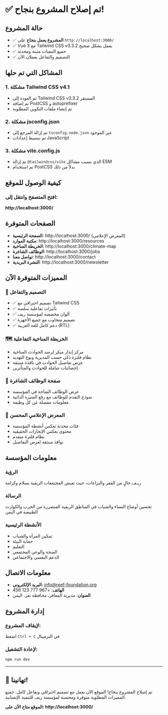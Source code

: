 # ✅ تم إصلاح المشروع بنجاح!

## حالة المشروع
- ✅ **المشروع يعمل بنجاح** على `http://localhost:3000/`
- ✅ Vue 3 مع Tailwind CSS v3.3.2 يعمل بشكل صحيح
- ✅ جميع التبعيات مثبتة ومحدثة
- ✅ التصميم والتفاعل يعملان الآن

## المشاكل التي تم حلها

### 1. مشكلة Tailwind CSS v4.1
- تم العودة إلى Tailwind CSS v3.3.2 المستقر
- تم إضافة PostCSS و autoprefixer
- تم إنشاء ملفات التكوين المطلوبة

### 2. مشكلة jsconfig.json
- تم إزالة المرجع إلى `tsconfig.node.json` غير الموجود
- تم تبسيط إعدادات JavaScript

### 3. مشكلة vite.config.js
- تم إزالة `@tailwindcss/vite` الذي يسبب مشاكل ESM
- تم استخدام PostCSS بدلاً من ذلك

## كيفية الوصول للموقع

### افتح المتصفح وانتقل إلى:
**http://localhost:3000/**

## الصفحات المتوفرة

- **الصفحة الرئيسية**: http://localhost:3000/ (المعرض الإعلامي)
- **مكتبة الموارد**: http://localhost:3000/resources
- **الخريطة المناخية**: http://localhost:3000/climate-map
- **الوظائف الشاغرة**: http://localhost:3000/jobs
- **تواصل معنا**: http://localhost:3000/contact
- **النشرة البريدية**: http://localhost:3000/newsletter

## المميزات المتوفرة الآن

### 🎨 التصميم والتفاعل
- ✅ تصميم احترافي مع Tailwind CSS
- ✅ تأثيرات تفاعلية سلسة
- ✅ ألوان مخصصة لمؤسسة ريف
- ✅ تصميم متجاوب مع جميع الأجهزة
- ✅ دعم كامل للغة العربية (RTL)

### 🗺️ الخريطة المناخية التفاعلية
- مركز إنذار مبكر لرصد الحوادث المناخية
- نظام فلترة ذكي حسب المديرية ونوع التهديد
- عرض تفاصيل الحوادث في نافذة منبثقة
- إحصائيات شاملة للحوادث والمتأثرين

### 💼 صفحة الوظائف الشاغرة
- عرض الوظائف المتاحة في المؤسسة
- نموذج التقدم للوظائف مع رفع السيرة الذاتية
- معلومات مفصلة عن كل وظيفة

### 📸 المعرض الإعلامي المحسن
- فئات محدثة تعكس أنشطة المؤسسة
- محتوى يعكس الإنجازات الحقيقية
- نظام فلترة متقدم
- نوافذ منبثقة لعرض التفاصيل

## معلومات المؤسسة

### الرؤية
ريـف خالٍ من الفقر والنزاعات، حيث تعيش المجتمعات الريفية بسلام وكرامة

### الرسالة
تحسين أوضاع النساء والشباب في المناطق الريفية المتضررة من الحرب والكوارث الطبيعية في اليمن

### الأنشطة الرئيسية
- تمكين المرأة والشباب
- حماية البيئة
- التعليم
- الصحة والوعي المجتمعي
- الدعم النفسي والاجتماعي

## معلومات الاتصال
- **البريد الإلكتروني**: info@reef-foundation.org
- **الهاتف**: +967 777 123 456
- **العنوان**: مديرية المعافر، محافظة تعز، اليمن

## إدارة المشروع

### لإيقاف المشروع:
اضغط `Ctrl + C` في الترمينال

### لإعادة التشغيل:
```bash
npm run dev
```

---

## 🎉 تهانينا!
تم إصلاح المشروع بنجاح! الموقع الآن يعمل مع تصميم احترافي وتفاعل كامل. جميع المميزات المطلوبة متوفرة ومحسنة لمؤسسة ريف للتنمية الإنسانية.

**الموقع متاح الآن على: http://localhost:3000/**
